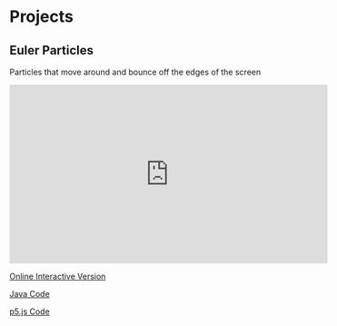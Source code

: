 # Projects

## Euler Particles

Particles that move around and bounce off the edges of the screen

<iframe width="560" height="315" src="https://www.youtube.com/embed/K16P_Jks5ac" frameborder="0" allow="accelerometer; autoplay; encrypted-media; gyroscope; picture-in-picture" allowfullscreen></iframe>

[Online Interactive Version](Euler-Particles/index.html)

[Java Code](https://github.com/blwatkins/Movement/tree/master/Euler-Particles/src)

[p5.js Code](https://github.com/blwatkins/Movement/tree/master/docs/Euler-Particles)
